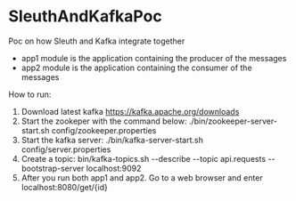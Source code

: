 # SleuthAndKafkaPoc
Poc on how Sleuth and Kafka integrate together

- app1 module is the application containing the producer of the messages
- app2 module is the application containing the consumer of the messages


How to run:

1) Download latest kafka https://kafka.apache.org/downloads
2) Start the zookeper with the command below:
   ./bin/zookeeper-server-start.sh config/zookeeper.properties
3) Start the kafka server:
   ./bin/kafka-server-start.sh config/server.properties
4) Create a topic:
  bin/kafka-topics.sh --describe --topic api.requests --bootstrap-server localhost:9092
5) After you run both app1 and app2. Go to a web browser and enter localhost:8080/get/{id}
